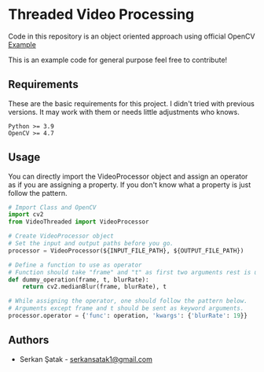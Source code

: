 # Threaded Video Processing

Code in this repository is an object oriented approach using official OpenCV [Example](https://github.com/opencv/opencv/blob/master/samples/python/video_threaded.py)

This is an example code for general purpose feel free to contribute!

## Requirements

These are the basic requirements for this project. I didn't tried with previous versions. It may work with them or needs little adjustments who knows.

```
Python >= 3.9 
OpenCV >= 4.7
```

## Usage

You can directly import the VideoProcessor object and assign an operator as if you are assigning a property.
If you don't know what a property is just follow the pattern.

```python
# Import Class and OpenCV
import cv2
from VideoThreaded import VideoProcessor

# Create VideoProcessor object
# Set the input and output paths before you go.
processor = VideoProcessor(${INPUT_FILE_PATH}, ${OUTPUT_FILE_PATH})

# Define a function to use as operator
# Function should take "frame" and "t" as first two arguments rest is up to your operation
def dummy_operation(frame, t, blurRate):
    return cv2.medianBlur(frame, blurRate), t

# While assigning the operator, one should follow the pattern below.
# Arguments except frame and t should be sent as keyword arguments.
processor.operator = {'func': operation, 'kwargs': {'blurRate': 19}}
```

## Authors

* Serkan Şatak - serkansatak1@gmail.com


